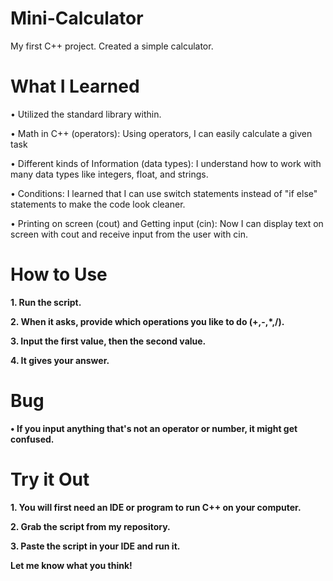 # Mini-Calculator
 My first C++ project. Created a simple calculator. 
  <h1> <b> What I Learned </b></h1>
   <p> &#x2022; Utilized the standard library within. </p>
   <p> &#x2022; Math in C++ (operators): Using operators, I can easily calculate a given task</p>
   <p>&#x2022; Different kinds of Information (data types): I understand how to work with many data types like integers, float, and strings. </p>
   <p> &#x2022; Conditions: I learned that I can use switch statements instead of "if else" statements to make the code look cleaner.</p>
   <p> &#x2022; Printing on screen (cout) and Getting input (cin): Now I can display text on screen with cout and receive input from the user with cin. </p>
    <h1> <b> How to Use <b> </h1>  
      <p> 1. Run the script.</p>
      <p> 2. When it asks, provide which operations you like to do (+,-,*,/). </p>
      <p> 3. Input the first value, then the second value.</p>
      <p> 4. It gives your answer.</p>
        <h1> <b> Bug </b></h1>
          <p>&#x2022; If you input anything that's not an operator or number, it might get confused. </p>
            <h1> <b> Try it Out </b></h1>
               <p>1. You will first need an IDE or program to run C++ on your computer.</p>
               <p>2. Grab the script from my repository. </p>
               <p>3. Paste the script in your IDE and run it.</p>
               <p> Let me know what you think! </p>
 
  
 
